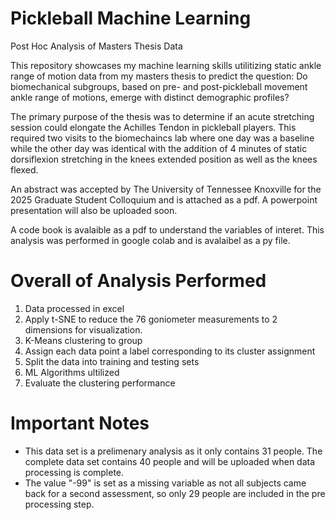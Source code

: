 # Pickleball Machine Learning
Post Hoc Analysis of Masters Thesis Data 

This repository showcases my machine learning skills utilitizing static ankle range of motion data from my masters thesis to predict the question: 
Do biomechanical subgroups, based on pre- and post-pickleball movement ankle range of motions, emerge with distinct demographic profiles?

The primary purpose of the thesis was to determine if an acute stretching session could elongate the Achilles Tendon in pickleball players. 
This required two visits to the biomechaincs lab where one day was a baseline while the other day was identical with the addition of 4 minutes of static dorsiflexion stretching in the knees extended position as well as the knees flexed.

An abstract was accepted by The University of Tennessee Knoxville for the 2025 Graduate Student Colloquium and is attached as a pdf.
A powerpoint presentation will also be uploaded soon.

A code book is avalaible as a pdf to understand the variables of interet.
This analysis was performed in google colab and is avalaibel as a py file.

# Overall of Analysis Performed 
1. Data processed in excel 
2. Apply t-SNE to reduce the 76 goniometer measurements to 2 dimensions for visualization.
3. K-Means clustering to group 
4. Assign each data point a label corresponding to its cluster assignment
5. Split the data into training and testing sets
6. ML Algorithms ultilized
7. Evaluate the clustering performance

# Important Notes 
- This data set is a prelimenary analysis as it only contains 31 people. The complete data set contains 40 people and will be uploaded when data processing is complete.
- The value "-99" is set as a missing variable as not all subjects came back for a second assessment, so only 29 people are included in the pre processing step.
